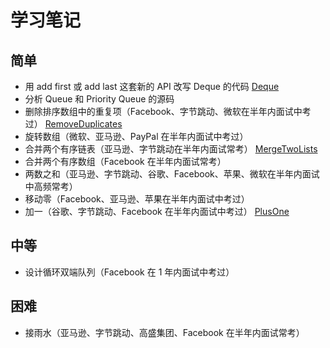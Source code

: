 # 学习笔记

## 简单
- 用 add first 或 add last 这套新的 API 改写 Deque 的代码
[Deque](../src/main/java/practice/list/Deque.java)
- 分析 Queue 和 Priority Queue 的源码
- 删除排序数组中的重复项（Facebook、字节跳动、微软在半年内面试中考过）
[RemoveDuplicates](../src/main/java/practice/list/RemoveDuplicates.java)
- 旋转数组（微软、亚马逊、PayPal 在半年内面试中考过）
- 合并两个有序链表（亚马逊、字节跳动在半年内面试常考）
[MergeTwoLists](../src/main/java/practice/list/MergeTwoLists.java)
- 合并两个有序数组（Facebook 在半年内面试常考）
- 两数之和（亚马逊、字节跳动、谷歌、Facebook、苹果、微软在半年内面试中高频常考）
- 移动零（Facebook、亚马逊、苹果在半年内面试中考过）
- 加一（谷歌、字节跳动、Facebook 在半年内面试中考过）
[PlusOne](../src/main/java/practice/list/PlusOne.java)
## 中等
- 设计循环双端队列（Facebook 在 1 年内面试中考过）
## 困难
- 接雨水（亚马逊、字节跳动、高盛集团、Facebook 在半年内面试常考）